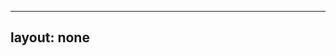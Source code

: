 ---
layout: none
-----

<RedoclyAPIBlock src="/firefly-services/docs/photohsop_smartObject.json" width="600px" disableSidebar hideTryItPanel />
